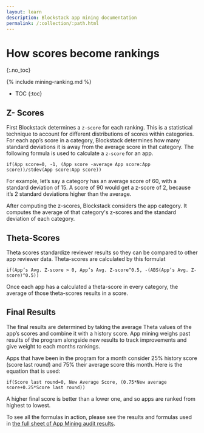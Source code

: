 ```yaml
---
layout: learn
description: Blockstack app mining documentation
permalink: /:collection/:path.html
---
```

# How scores become rankings
{:.no_toc}

{% include mining-ranking.md %}

* TOC
{:toc}

## Z- Scores

First Blockstack determines a `z-score` for each ranking. This is a statistical technique to account for different distributions of scores within categories. For each app’s score in a category, Blockstack determines how many standard deviations it is away from the average score in that category. The following formula is used to calculate a `z-score` for an app.

`if(App score=0, -1, (App score -average App score:App score))/stdev(App score:App score))`

For example, let’s say a category has an average score of 60, with a standard deviation of 15. A score of 90 would get a z-score of 2, because it’s 2 standard deviations higher than the average. 

After computing the z-scores, Blockstack considers the app category. It computes the average of that category's z-scores and the standard deviation of each category.
 
## Theta-Scores

Theta scores standardize reviewer results so they can be compared to other app reviewer data. Theta-scores are calculated by this formulat

`if(App’s Avg. Z-score > 0, App’s Avg. Z-score^0.5, -(ABS(App’s Avg. Z-score)^0.5))`

Once each app has a calculated a theta-score in every category, the average of those theta-scores results in a score.


## Final Results

The final results are determined by taking the average Theta values of the app’s scores and combine it with a history score. App mining weighs past results of the program alongside new results to track improvements and give weight to each months rankings. 

Apps that have been in the program for a month consider 25% history score (score last round) and 75% their average score this month. Here is the equation that is used:

`if(Score last round=0, New Average Score, (0.75*New average score+0.25*Score last round))`

A higher final score is better than a lower one, and so apps are ranked from highest to lowest.

To see all the formulas in action, please see the results and formulas used in [the full sheet of App Mining audit results](https://docs.google.com/spreadsheets/d/13PXIJhEhTusjVT9elYS3LnGqSj6DBjTUDCzB_R6Inkw/edit?usp=sharing).
